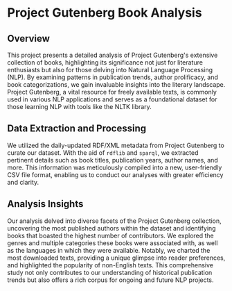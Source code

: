 # Project Gutenberg Book Analysis

## Overview

This project presents a detailed analysis of Project Gutenberg's extensive collection of books, highlighting its significance not just for literature enthusiasts but also for those delving into Natural Language Processing (NLP). By examining patterns in publication trends, author prolificacy, and book categorizations, we gain invaluable insights into the literary landscape. Project Gutenberg, a vital resource for freely available texts, is commonly used in various NLP applications and serves as a foundational dataset for those learning NLP with tools like the NLTK library.

## Data Extraction and Processing

We utilized the daily-updated RDF/XML metadata from Project Gutenberg to curate our dataset. With the aid of `rdflib` and `sparql`, we extracted pertinent details such as book titles, publication years, author names, and more. This information was meticulously compiled into a new, user-friendly CSV file format, enabling us to conduct our analyses with greater efficiency and clarity.

## Analysis Insights

Our analysis delved into diverse facets of the Project Gutenberg collection, uncovering the most published authors within the dataset and identifying books that boasted the highest number of contributors. We explored the genres and multiple categories these books were associated with, as well as the languages in which they were available. Notably, we charted the most downloaded texts, providing a unique glimpse into reader preferences, and highlighted the popularity of non-English texts. This comprehensive study not only contributes to our understanding of historical publication trends but also offers a rich corpus for ongoing and future NLP projects.